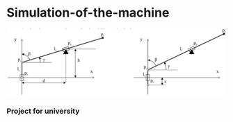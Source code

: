 # Simulation-of-the-machine

![](https://github.com/SzDudek/Simulation-of-the-machine/blob/61c9cb87cb865adc16c0830eae2afbf14be0f908/217991739-1b9436e4-0240-4119-87b3-694dc6f21685.png?raw=true) 

### Project for university
